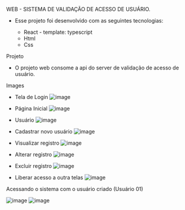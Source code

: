 WEB - SISTEMA DE VALIDAÇÃO DE ACESSO DE USUÁRIO.

- Esse projeto foi desenvolvido com as seguintes tecnologias:

  - React - template: typescript
  - Html
  - Css

Projeto

- O projeto web consome a api do server de validação de acesso de usuário.

Images

- Tela de Login
    ![image](https://user-images.githubusercontent.com/79086470/120254797-05cefe80-c261-11eb-864b-91394af27742.png)

- Página Inicial
    ![image](https://user-images.githubusercontent.com/79086470/120255831-3a43ba00-c263-11eb-95dc-c4185236fb64.png)

- Usuário
    ![image](https://user-images.githubusercontent.com/79086470/120256049-ac1c0380-c263-11eb-8b0f-1a65fa368945.png)

- Cadastrar novo usuário
![image](https://user-images.githubusercontent.com/79086470/120256135-dff72900-c263-11eb-89ef-450b8d3b0454.png)

- Visualizar registro
![image](https://user-images.githubusercontent.com/79086470/120256324-3ebca280-c264-11eb-98a0-772b34dc53f2.png)

- Alterar registro
![image](https://user-images.githubusercontent.com/79086470/120256419-73305e80-c264-11eb-8c40-13d346bacbe4.png)

- Excluir registro
![image](https://user-images.githubusercontent.com/79086470/120256484-a115a300-c264-11eb-90fb-c1423219cd45.png)

- Liberar acesso a outra telas
![image](https://user-images.githubusercontent.com/79086470/120256556-c99d9d00-c264-11eb-9d92-1877320d2caf.png)


Acessando o sistema com o usuário criado (Usuário 01)

  ![image](https://user-images.githubusercontent.com/79086470/120256769-3fa20400-c265-11eb-927a-1106b51c2729.png)
  ![image](https://user-images.githubusercontent.com/79086470/120256791-4a5c9900-c265-11eb-8211-2c65babd1c05.png)






